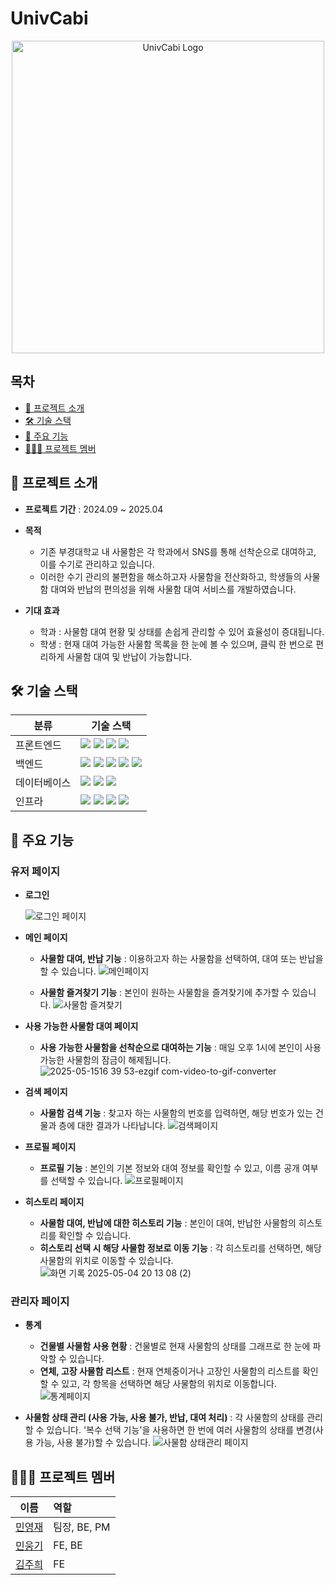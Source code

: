 
# UnivCabi
<p align="center">
  <img width="500" alt="UnivCabi Logo" src="https://github.com/user-attachments/assets/472b39df-2c89-4561-b01a-952cbd1c457e" />
</p>

## 목차
- [📝 프로젝트 소개](#introduction)
- [🛠️ 기술 스택](#tech)
- [🌟 주요 기능](#function)
- [🧑🏻‍💻 프로젝트 멤버](#member)

## <span id="introduction">📝 프로젝트 소개</span>
- **프로젝트 기간** : 2024.09 ~ 2025.04
- **목적**
  - 기존 부경대학교 내 사물함은 각 학과에서 SNS를 통해 선착순으로 대여하고, 이를 수기로 관리하고 있습니다. 
  - 이러한 수기 관리의 불편함을 해소하고자 사물함을 전산화하고, 학생들의 사물함 대여와 반납의 편의성을 위해 사물함 대여 서비스를 개발하였습니다.

- **기대 효과**
  - 학과 : 사물함 대여 현황 및 상태를 손쉽게 관리할 수 있어 효율성이 증대됩니다.
  - 학생 : 현재 대여 가능한 사물함 목록을 한 눈에 볼 수 있으며, 클릭 한 번으로 편리하게 사물함 대여 및 반납이 가능합니다.

## <span id="tech">🛠️ 기술 스택</span>
<table>
  <thead>
    <tr>
      <th>분류</th>
      <th>기술 스택</th>
    </tr>
  </thead>
  <tbody>
    <tr>
      <td>프론트엔드</td>
      <td>
        <img src="https://img.shields.io/badge/React-61DAFB?style=flat&logo=react&logoColor=white"/>
        <img src="https://img.shields.io/badge/TypeScript-3178C6?style=flat&logo=typescript&logoColor=white"/>
        <img src="https://img.shields.io/badge/TailwindCSS-06B6D4?style=flat&logo=tailwindcss&logoColor=white"/>
        <img src="https://img.shields.io/badge/Vite-646CFF?style=flat&logo=vite&logoColor=white"/>
      </td>
    </tr>
    <tr>
      <td>백엔드</td>
      <td>
        <img src="https://img.shields.io/badge/django-092E20?style=flat&logo=django&logoColor=white">
        <img src="https://img.shields.io/badge/Django%20REST%20Framework-FF1709?style=flat&logo=django&logoColor=white">
        <img src="https://img.shields.io/badge/spring-6DB33F?style=flat&logo=spring&logoColor=white">
        <img src="https://img.shields.io/badge/python-3776AB?style=flat&logo=python&logoColor=white"> 
        <img src="https://img.shields.io/badge/Java-007396?style=flat&logo=java&logoColor=white">
      </td>
    </tr>
    <tr>
      <td>데이터베이스</td>
      <td>
        <img src="https://img.shields.io/badge/sqlite3-003B57?style=flat&logo=sqlite&logoColor=white">
        <img src="https://img.shields.io/badge/MySQL-4479A1?style=flat&logo=mysql&logoColor=white">
        <img src="https://img.shields.io/badge/Redis-DC382D?style=flat&logo=redis&logoColor=white">
      </td>
    </tr>
    <tr>
      <td>인프라</td>
      <td>
         <img src="https://img.shields.io/badge/docker-2496ED?style=flat&logo=docker&logoColor=white">
        <img src="https://img.shields.io/badge/netlify-00C7B7?style=flat&logo=netlify&logoColor=white">
        <img src="https://img.shields.io/badge/Kafka-231F20?style=flat&logo=apache-kafka&logoColor=white">
        <img src="https://img.shields.io/badge/Celery-37814A?style=flat&logo=celery&logoColor=white">
      </td>
    </tr>
  </tbody>
</table>


## <span id="function">🌟 주요 기능</span>
### 유저 페이지
- **로그인**

    ![로그인 페이지](https://github.com/user-attachments/assets/32f2003e-faa0-4a20-943a-c4445f804390)

- **메인 페이지**
  - **사물함 대여, 반납 기능** : 이용하고자 하는 사물함을 선택하여, 대여 또는 반납을 할 수 있습니다.
![메인페이지](https://github.com/user-attachments/assets/280c6eb1-5064-4e33-ab47-2930ce5aed2a)


  - **사물함 즐겨찾기 기능** : 본인이 원하는 사물함을 즐겨찾기에 추가할 수 있습니다.
![사물함 즐겨찾기](https://github.com/user-attachments/assets/22e10bfd-81a0-4983-b06b-2e649511b14f)

  
- **사용 가능한 사물함 대여 페이지**
  - **사용 가능한 사물함을 선착순으로 대여하는 기능** : 매일 오후 1시에 본인이 사용 가능한 사물함의 잠금이 해제됩니다.
  ![2025-05-1516 39 53-ezgif com-video-to-gif-converter](https://github.com/user-attachments/assets/f623d5dd-aa52-4736-9700-0a3de49f143a)


- **검색 페이지**
  - **사물함 검색 기능** : 찾고자 하는 사물함의 번호를 입력하면, 해당 번호가 있는 건물과 층에 대한 결과가 나타납니다.
  ![검색페이지](https://github.com/user-attachments/assets/ebc7355d-d836-4a24-9c81-2cd2d7df2a6c)


- **프로필 페이지**
  - **프로필 기능** : 본인의 기본 정보와 대여 정보를 확인할 수 있고, 이름 공개 여부를 선택할 수 있습니다.
  ![프로필페이지](https://github.com/user-attachments/assets/44671529-d241-485d-842b-76393e18532a)


- **히스토리 페이지**
  - **사물함 대여, 반납에 대한 히스토리 기능** : 본인이 대여, 반납한 사물함의 히스토리를 확인할 수 있습니다.
  - **히스토리 선택 시 해당 사물함 정보로 이동 기능** : 각 히스토리를 선택하면, 해당 사물함의 위치로 이동할 수 있습니다.
    ![화면 기록 2025-05-04 20 13 08 (2)](https://github.com/user-attachments/assets/07d195be-bc82-4e43-811a-31ec0cce0026)


### 관리자 페이지
- **통계**
  - **건물별 사물함 사용 현황** : 건물별로 현재 사물함의 상태를 그래프로 한 눈에 파악할 수 있습니다.
  - **연체, 고장 사물함 리스트** : 현재 연체중이거나 고장인 사물함의 리스트를 확인할 수 있고, 각 항목을 선택하면 해당 사물함의 위치로 이동합니다.
![통계페이지](https://github.com/user-attachments/assets/5139fd08-a5fd-4e91-b60b-de8877707a9b)


- **사물함 상태 관리 (사용 가능, 사용 불가, 반납, 대여 처리)** : 각 사물함의 상태를 관리할 수 있습니다. '복수 선택 기능'을 사용하면 한 번에 여러 사물함의 상태를 변경(사용 가능, 사용 불가)할 수 있습니다.
![사물함 상태관리 페이지](https://github.com/user-attachments/assets/bbe12ba5-ca88-4640-9ff3-c6d31fc1e96f)


## <span id="member">🧑🏻‍💻 프로젝트 멤버</span>

| 이름 | 역할 |
| :---------: | :------------------- |
| [민영재](https://github.com/yeomin4242) | 팀장, BE, PM |
| [민웅기](https://github.com/minwoonggi) | FE, BE |
| [김주희](https://github.com/joooii) | FE |
